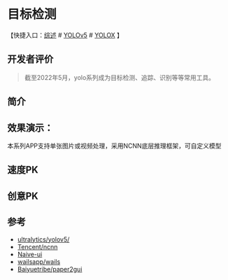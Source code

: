 # 目标检测

【快捷入口：[综述](readme.md) # [YOLOv5](yolov5_gui.md) # [YOLOX](yolox_gui.md)  】

## 开发者评价
> 截至2022年5月，yolo系列成为目标检测、追踪、识别等等常用工具。
## 简介



## 效果演示：

本系列APP支持单张图片或视频处理，采用NCNN底层推理框架，可自定义模型

## 速度PK


## 创意PK


## 参考

- [ultralytics/yolov5/](https://github.com/ultralytics/yolov5)
- [Tencent/ncnn](https://github.com/Tencent/ncnn)
- [Naive-ui](https://www.naiveui.com/zh-CN/os-theme)
- [wailsapp/wails](https://github.com/wailsapp/wails)
- [Baiyuetribe/paper2gui](https://github.com/Baiyuetribe/paper2gui)
